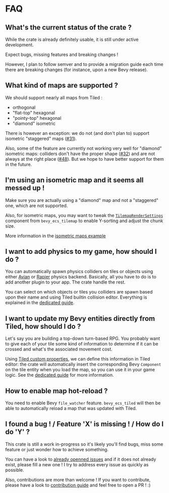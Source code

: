 # FAQ

## What's the current status of the crate ?

While the crate is already definitely usable, it is still under active development.

Expect bugs, missing features and breaking changes !

However, I plan to follow semver and to provide a migration guide each time there are breaking changes (for instance, upon a new Bevy release).

## What kind of maps are supported ?

We should support nearly all maps from Tiled :

- orthogonal
- "flat-top" hexagonal
- "pointy-top" hexagonal
- "diamond" isometric

There is however an exception: we do not (and don't plan to) support isometric "staggered" maps ([#31](https://github.com/adrien-bon/bevy_ecs_tiled/issues/31)).

Also, some of the feature are currently not working very well for "diamond" isometric maps: colliders don't have the proper shape ([#32](https://github.com/adrien-bon/bevy_ecs_tiled/issues/32)) and are not always at the right place ([#48](https://github.com/adrien-bon/bevy_ecs_tiled/issues/48)).
But we hope to have better support for them in the future.

## I'm using an isometric map and it seems all messed up !

Make sure you are actually using a "diamond" map and not a "staggered" one, which are not supported.

Also, for isometric maps, you may want to tweak the [`TilemapRenderSettings`](https://docs.rs/bevy_ecs_tilemap/latest/bevy_ecs_tilemap/map/struct.TilemapRenderSettings.html) component from `bevy_ecs_tilemap` to enable Y-sorting and adjust the chunk size.

More information in the [isometric maps example](https://github.com/adrien-bon/bevy_ecs_tiled/blob/main/examples/orientation_isometric.rs#L34)

## I want to add physics to my game, how should I do ?

You can automatically spawn physics colliders on tiles or objects using either [Avian](https://github.com/Jondolf/avian) or [Rapier](https://github.com/dimforge/bevy_rapier) physics backend.
Basically, all you have to do is to add another plugin to your app.
The crate handle the rest.

You can select on which objects or tiles you colliders are spawn based upon their name and using Tiled builtin collision editor.
Everything is explained in the [dedicated guide](guides/physics.md).

## I want to update my Bevy entities directly from Tiled, how should I do ?

Let's say you are building a top-down turn-based RPG.
You probably want to give each of your tile some kind of information to determine if it can be crossed and what's the associated movement cost.

Using [Tiled custom properties](https://doc.mapeditor.org/en/stable/manual/custom-properties/), we can define this information in Tiled editor: the crate will automatically insert the corresponding Bevy `Component` on the tile entity when you load the map, so you can use it in your game logic.
See the [dedicated guide](guides/properties.md) for more information.

## How to enable map hot-reload ?

You need to enable Bevy `file_watcher` feature.
`bevy_ecs_tiled` will then be able to automatically reload a map that was updated with Tiled.

## I found a bug ! / Feature 'X' is missing ! / How do I do 'Y' ?

This crate is still a work in-progress so it's likely you'll find bugs, miss some feature or just wonder how to achieve something.

You can have a look to [already openned issues](https://github.com/adrien-bon/bevy_ecs_tiled/issues) and if it does not already exist, please fill a new one !
I try to address every issue as quickly as possible.

Also, contributions are more than welcome !
If you want to contribute, please have a look to [contribution guide](misc/contributing.md) and feel free to open a PR ! :)
